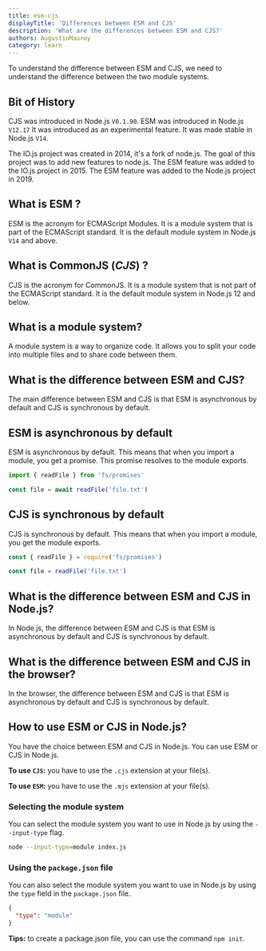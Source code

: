 ```yaml
---
title: esm-cjs
displayTitle: 'Differences between ESM and CJS'
description: 'What are the differences between ESM and CJS?'
authors: AugustinMauroy
category: learn
---
```


To understand the difference between ESM and CJS, we need to understand the difference between the two module systems.

## Bit of History

CJS was introduced in Node.js `V0.1.90`. ESM was introduced in Node.js `V12.17` It was introduced as an experimental feature. It was made stable in Node.js `V14`.

The IO.js project was created in 2014, it's a fork of node.js. The goal of this project was to add new features to node.js. The ESM feature was added to the IO.js project in 2015. The ESM feature was added to the Node.js project in 2019.

## What is ESM ?

ESM is the acronym for ECMAScript Modules. It is a module system that is part of the ECMAScript standard. It is the default module system in Node.js `V14` and above.

## What is CommonJS (_CJS_) ?

CJS is the acronym for CommonJS. It is a module system that is not part of the ECMAScript standard. It is the default module system in Node.js 12 and below.

## What is a module system?

A module system is a way to organize code. It allows you to split your code into multiple files and to share code between them.

## What is the difference between ESM and CJS?

The main difference between ESM and CJS is that ESM is asynchronous by default and CJS is synchronous by default.

## ESM is asynchronous by default

ESM is asynchronous by default. This means that when you import a module, you get a promise. This promise resolves to the module exports.

```js
import { readFile } from 'fs/promises'

const file = await readFile('file.txt')
```

## CJS is synchronous by default

CJS is synchronous by default. This means that when you import a module, you get the module exports.

```js
const { readFile } = require('fs/promises')

const file = readFile('file.txt')
```

## What is the difference between ESM and CJS in Node.js?

In Node.js, the difference between ESM and CJS is that ESM is asynchronous by default and CJS is synchronous by default.

## What is the difference between ESM and CJS in the browser?

In the browser, the difference between ESM and CJS is that ESM is asynchronous by default and CJS is synchronous by default.

## How to use ESM or CJS in Node.js?

You have the choice between ESM and CJS in Node.js. You can use ESM or CJS in Node.js.

**To use `CJS`:** you have to use the `.cjs` extension at your file(s).

**To use `ESM`:** you have to use the `.mjs` extension at your file(s).

### Selecting the module system

You can select the module system you want to use in Node.js by using the `--input-type` flag.

```bash
node --input-type=module index.js
```

### Using the `package.json` file

You can also select the module system you want to use in Node.js by using the `type` field in the `package.json` file.

```json
{
  "type": "module"
}
```

**Tips:** to create a package.json file, you can use the command `npm init`.
